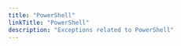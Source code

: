 ```yaml
---
title: "PowerShell"
linkTitle: "PowerShell"
description: "Exceptions related to PowerShell"
---
```

